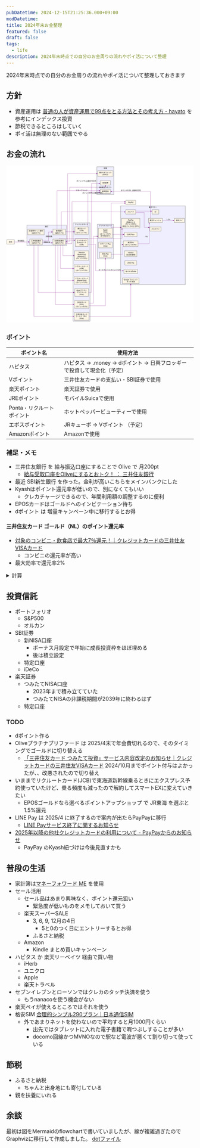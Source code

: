 ```yaml
---
pubDatetime: 2024-12-15T21:25:36.000+09:00
modDatetime:
title: 2024年末お金整理
featured: false
draft: false
tags:
  - life
description: 2024年末時点での自分のお金周りの流れやポイ活について整理
---
```


2024年末時点での自分のお金周りの流れやポイ活について整理しておきます

## 方針

- 資産運用は [普通の人が資産運用で99点をとる方法とその考え方 - hayato](https://hayatoito.github.io/2020/investing/) を参考にインデックス投資
- 節税できるところはしていく
- ポイ活は無理のない範囲でやる

## お金の流れ

![お金の流れ フローチャート](../../../assets/2024-money.svg)

### ポイント

| ポイント名                | 使用方法                                                               |
| ------------------------- | ---------------------------------------------------------------------- |
| ハピタス                  | ハピタス → .money → dポイント → 日興フロッギーで投資して現金化（予定） |
| Vポイント                 | 三井住友カードの支払い・SBI証券で使用                                  |
| 楽天ポイント              | 楽天証券で使用                                                         |
| JREポイント               | モバイルSuicaで使用                                                    |
| Ponta・リクルートポイント | ホットペッパービューティーで使用                                       |
| エポスポイント            | JRキューポ → Vポイント （予定）                                        |
| Amazonポイント            | Amazonで使用                                                           |

<!--
| ANAマイレージ             |                                                                        |
-->

### 補足・メモ

- 三井住友銀行 を 給与振込口座にすることで Olive で 月200pt
  - [給与受取口座をOliveにするとおトク！ ： 三井住友銀行](https://www.smbc.co.jp/kojin/open-account/salary_new/)
- 最近 SBI新生銀行 を作った。金利が高いこちらをメインバンクにした
- Kyashはポイント還元率が低いので、別になくてもいい
  - クレカチャージできるので、年間利用額の調整するのに便利
- EPOSカードはゴールドへのインビテーション待ち
- dポイント は 増量キャンペーン中に移行するとお得

<!--
- ETC カードが無料で作れるもの
  - リクルートカード(JCB)
  - EPOSカード
-->

#### 三井住友カード ゴールド（NL）のポイント還元率

- [対象のコンビニ・飲食店で最大7％還元！｜クレジットカードの三井住友VISAカード](https://www.smbc-card.com/nyukai/pop/proper_p5.jsp)
  - コンビニの還元率が高い
- 最大効率で還元率2%

<details><summary>計算</summary>

- 通常 0.5%
- マイ・ペイすリボの特典 +0.5%
  - ※2024年6月に設定する必要があり、新規での設定は不可
  - 毎月利用額の調整が必要
- 100万円で1万ポイント
- 合計: 年間100万円ぴったり利用すると2万ポイント、還元率2%
- 初年度は年会費5500円で、いわゆる100万円修行で次年度から永年無料
  - 初年度は 年間100万円ぴったり利用すると 還元率1.45%

</details>

## 投資信託

- ポートフォリオ
  - S&P500
  - オルカン
- SBI証券
  - 新NISA口座
    - ボーナス月設定で年始に成長投資枠をほぼ埋める
    - 後は積立設定
  - 特定口座
  - iDeCo
- 楽天証券
  - つみたてNISA口座
    - 2023年まで積み立てていた
    - つみたてNISAの非課税期間が2039年に終わるはず
  - 特定口座

### TODO

- dポイント作る
- Oliveプラチナプリファード は 2025/4末で年会費切れるので、そのタイミングでゴールドに切り替える
  - [「三井住友カード つみたて投資」サービス内容改定のお知らせ｜クレジットカードの三井住友VISAカード](https://www.smbc-card.com/mem/cardinfo/cardinfo4010785.jsp) 2024/10月までポイント付与はよかったが、、改悪されたので切り替え
- いままでリクルートカード(JCB)で東海道新幹線乗るときにエクスプレス予約使っていたけど、乗る頻度も減ったので解約してスマートEXに変えていきたい
  - EPOSゴールドなら選べるポイントアップショップ で JR東海 を選ぶと1.5%還元
- LINE Pay は 2025/4 に終了するので案内が出たらPayPayに移行
  - [LINE Payサービス終了に関するお知らせ](https://line-pay-info.landpress.line.me/payment-info/#textGroup_1705769022)
- [2025年以降の他社クレジットカードの利用について - PayPayからのお知らせ](https://paypay.ne.jp/notice/20241205/f-creditcard/)
  - PayPay のKyash紐づけは今後見直すかも

## 普段の生活

- 家計簿は[マネーフォワード ME](https://moneyforward.com/) を使用
- セール活用
  - セール品はあまり興味なく、ポイント還元狙い
    - 緊急度が低いものをメモしておいて買う
  - 楽天スーパーSALE
    - 3, 6, 9, 12月の4日
      - 5と0のつく日にエントリーするとお得
    - ふるさと納税
  - Amazon
    - Kindle まとめ買いキャンペーン
- ハピタス か 楽天リーベイツ 経由で買い物
  - iHerb
  - ユニクロ
  - Apple
  - 楽天トラベル
- セブンイレブンとローソンではクレカのタッチ決済を使う
  - もうnanacoを使う機会がない
- 楽天ペイが使えるところではそれを使う
- 格安SIM [合理的シンプル290プラン｜日本通信SIM](https://www.nihontsushin.com/plan/plansimple.html)
  - 外であまりネットを使わないので平均すると月1000円くらい
    - 出先ではタブレットに入れた電子書籍で暇つぶしすることが多い
    - docomo回線かつMVNOなので駅など電波が悪くて割り切って使っている

## 節税

- ふるさと納税
  - ちゃんと出身地にも寄付している
- 親を扶養にいれる

## 余談

最初は図をMermaidのflowchartで書いていましたが、線が複雑過ぎたのでGraphvizに移行して作成しました。
[dotファイル](https://gist.github.com/hushin/d8680dc54095e1373e648eedf91df591)
